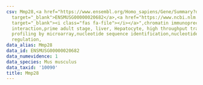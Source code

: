 ```yaml
---
csv: Mmp28,<a href="https://www.ensembl.org/Homo_sapiens/Gene/Summary?db=core;g=ENSMUSG00000020682"
  target="_blank">ENSMUSG00000020682</a>,<a href="https://www.ncbi.nlm.nih.gov/pubmed/23834426"
  target="_blank"><i class="fas fa-file"></i></a>",chromatin immunoprecipitation assay,direct
  interaction,prime adult stage, liver, Hepatocyte, high throughput transcription
  profiling by microarray,nucleotide sequence identification,nucleotide sequence identification,transcriptional
  regulation,
data_alias: Mmp28
data_id: ENSMUSG00000020682
data_numevidence: 1
data_species: Mus musculus
data_taxid: '10090'
title: Mmp28
---
```

